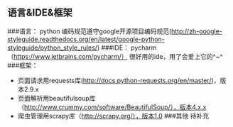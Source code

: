 ## 语言&IDE&框架
###语言：
python 编码规范遵守google开源项目编码规范(http://zh-google-styleguide.readthedocs.org/en/latest/google-python-styleguide/python_style_rules/)
###IDE：
pycharm（https://www.jetbrains.com/pycharm/）  很好用的ide，用了会爱上它的^~^
###框架：
- 页面请求用requests库(http://docs.python-requests.org/en/master/)，版本2.9.x
- 页面解析用beautifulsoup库（http://www.crummy.com/software/BeautifulSoup/），版本4.x.x
- 爬虫管理用scrapy库（http://scrapy.org/），版本1.0
###其他
待补充
